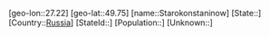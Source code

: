 ﻿---
location: [49.75,27.22]
type: City
tags:
- geo/City


SpocWebEntityId: 34527
isDeleted: false
confidential: public

---
[geo-lon::27.22]
[geo-lat::49.75]
[name::Starokonstaninow]
[State::]
[Country::[Russia](geo/Continent/Europe/Russia.md)]
[StateId::]
[Population::]
[Unknown::]

